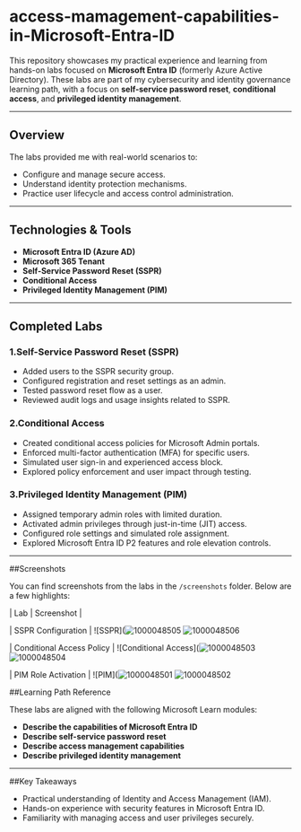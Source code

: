 # access-mamagement-capabilities-in-Microsoft-Entra-ID

This repository showcases my practical experience and learning from hands-on labs focused on **Microsoft Entra ID** (formerly Azure Active Directory). These labs are part of my cybersecurity and identity governance learning path, with a focus on **self-service password reset**, **conditional access**, and **privileged identity management**.

---

##  Overview

The labs provided me with real-world scenarios to:
- Configure and manage secure access.
- Understand identity protection mechanisms.
- Practice user lifecycle and access control administration.

---

##  Technologies & Tools

- **Microsoft Entra ID (Azure AD)**
- **Microsoft 365 Tenant**
- **Self-Service Password Reset (SSPR)**
- **Conditional Access**
- **Privileged Identity Management (PIM)**

---

##  Completed Labs

### 1.Self-Service Password Reset (SSPR)
- Added users to the SSPR security group.
- Configured registration and reset settings as an admin.
- Tested password reset flow as a user.
- Reviewed audit logs and usage insights related to SSPR.

### 2.Conditional Access
- Created conditional access policies for Microsoft Admin portals.
- Enforced multi-factor authentication (MFA) for specific users.
- Simulated user sign-in and experienced access block.
- Explored policy enforcement and user impact through testing.

### 3.Privileged Identity Management (PIM)
- Assigned temporary admin roles with limited duration.
- Activated admin privileges through just-in-time (JIT) access.
- Configured role settings and simulated role assignment.
- Explored Microsoft Entra ID P2 features and role elevation controls.

---

##Screenshots

You can find screenshots from the labs in the `/screenshots` folder. Below are a few highlights:

| Lab | Screenshot |

| SSPR Configuration | ![SSPR](![1000048505](https://github.com/user-attachments/assets/f20e8a12-e752-4861-9642-a14c93c74520)
![1000048506](https://github.com/user-attachments/assets/1a10db8b-45ee-4d7b-9168-c8b7bdec012b)

| Conditional Access Policy | ![Conditional Access](![1000048503](https://github.com/user-attachments/assets/09ef9ef9-8423-4b20-ae92-7d5f56d3e9b8)
![1000048504](https://github.com/user-attachments/assets/dba24594-e2e4-4435-b22c-51368aa23ec4)

| PIM Role Activation | ![PIM](![1000048501](https://github.com/user-attachments/assets/9a93560c-0df9-4525-80aa-dd3f952d8347)
![1000048502](https://github.com/user-attachments/assets/23775f7e-10f9-4720-a1cf-0bbccd85ddc8)


##Learning Path Reference

These labs are aligned with the following Microsoft Learn modules:

- **Describe the capabilities of Microsoft Entra ID**
- **Describe self-service password reset**
- **Describe access management capabilities**
- **Describe privileged identity management**

---

##Key Takeaways

- Practical understanding of Identity and Access Management (IAM).
- Hands-on experience with security features in Microsoft Entra ID.
- Familiarity with managing access and user privileges securely.



